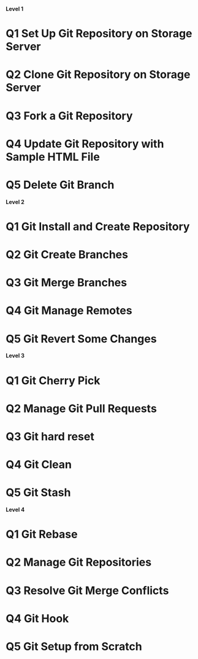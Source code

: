 **Level 1**
# Q1 Set Up Git Repository on Storage Server

# Q2 Clone Git Repository on Storage Server

# Q3 Fork a Git Repository

# Q4 Update Git Repository with Sample HTML File

# Q5 Delete Git Branch
**Level 2**
# Q1 Git Install and Create Repository
# Q2 Git Create Branches
# Q3 Git Merge Branches
# Q4 Git Manage Remotes
# Q5 Git Revert Some Changes
**Level 3**
# Q1 Git Cherry Pick
# Q2 Manage Git Pull Requests
# Q3 Git hard reset
# Q4 Git Clean
# Q5 Git Stash
**Level 4**
# Q1 Git Rebase
# Q2 Manage Git Repositories
# Q3 Resolve Git Merge Conflicts
# Q4 Git Hook
# Q5 Git Setup from Scratch